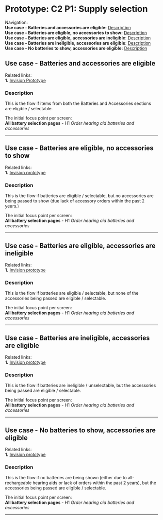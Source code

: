 # Prototype: C2 P1: Supply selection 

Navigation: <br>
**Use case - Batteries and accessories are eligible:** [Description](https://github.com/department-of-veterans-affairs/va.gov-team/blob/master/products/medical-device-tool/design/prototype-battery-selection.md#description)<br>
**Use case - Batteries are eligible, no accessories to show:** [Description](https://github.com/department-of-veterans-affairs/va.gov-team/blob/master/products/medical-device-tool/design/prototype-battery-selection.md#description-1)<br>
**Use case - Batteries are eligible, accessories are ineligible:** [Description](https://github.com/department-of-veterans-affairs/va.gov-team/blob/master/products/medical-device-tool/design/prototype-battery-selection.md#description-2)<br>
**Use case - Batteries are ineligible, accessories are eligible:** [Description](https://github.com/department-of-veterans-affairs/va.gov-team/blob/master/products/medical-device-tool/design/prototype-battery-selection.md#description-3)<br>
**Use case - No batteries to show, accessories are eligible:** [Description](https://github.com/department-of-veterans-affairs/va.gov-team/blob/master/products/medical-device-tool/design/prototype-battery-selection.md#description-4)<br>

## Use case - Batteries and accessories are eligible
Related links:<br>
**1.** [Invision Prototype](https://vsateams.invisionapp.com/share/6MVTG94WNH5#/screens/422511424) <br>

### Description 
This is the flow if items from both the Batteries and Accessories sections are eligible / selectable.

The initial focus point per screen: <br>
**All battery selection pages** - H1 _Order hearing aid batteries and accessories_<br>

--- 

## Use case - Batteries are eligible, no accessories to show
Related links:<br>
**1.** [Invision prototype](https://vsateams.invisionapp.com/share/6MVTG94WNH5#/screens/422511425) <br>

### Description 
This is the flow if batteries are eligible / selectable, but no accessories are being passed to show (due lack of accessory orders within the past 2 years.) 

The initial focus point per screen: <br>
**All battery selection pages** - H1 _Order hearing aid batteries and accessories_<br>

--- 

## Use case - Batteries are eligible, accessories are ineligible
Related links:<br>
**1.** [Invision prototype](https://vsateams.invisionapp.com/share/6MVTG94WNH5#/screens/422511426) <br>

### Description 
This is the flow if batteries are eligible / selectable, but none of the accessories being passed are eligible / selectable.

The initial focus point per screen: <br>
**All battery selection pages** - H1 _Order hearing aid batteries and accessories_<br>

--- 

## Use case - Batteries are ineligible, accessories are eligible
Related links:<br>
**1.** [Invision prototype](https://vsateams.invisionapp.com/share/6MVTG94WNH5#/screens/422511427) <br>

### Description 
This is the flow if batteries are ineligible / unselectable, but the accessories being passed are eligible / selectable.

The initial focus point per screen: <br>
**All battery selection pages** - H1 _Order hearing aid batteries and accessories_<br>

--- 

## Use case - No batteries to show, accessories are eligible
Related links:<br>
**1.** [Invision prototype](https://vsateams.invisionapp.com/share/6MVTG94WNH5#/screens/422511428) <br>

### Description 
This is the flow if no batteries are being shown (either due to all-rechargeable hearing aids or lack of orders within the past 2 years), but the accessories being passed are eligible / selectable.

The initial focus point per screen: <br>
**All battery selection pages** - H1 _Order hearing aid batteries and accessories_<br>

--- 
